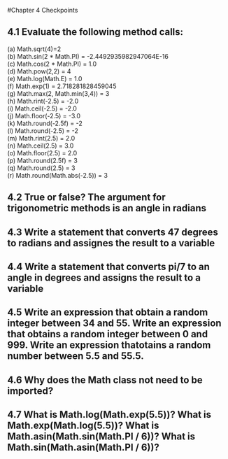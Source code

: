 #Chapter 4 Checkpoints

## 4.1 Evaluate the following method calls:  
(a) Math.sqrt(4)=2  
(b) Math.sin(2 * Math.PI) = -2.4492935982947064E-16    
(c) Math.cos(2 * Math.PI) = 1.0  
(d) Math.pow(2,2) = 4  
(e) Math.log(Math.E) = 1.0  
(f) Math.exp(1) = 2.718281828459045  
(g) Math.max(2, Math.min(3,4)) = 3  
(h) Math.rint(-2.5) = -2.0  
(i) Math.ceil(-2.5) = -2.0  
(j) Math.floor(-2.5) = -3.0  
(k) Math.round(-2.5f) = -2  
(l) Math.round(-2.5) = -2  
(m) Math.rint(2.5) = 2.0  
(n) Math.ceil(2.5) = 3.0  
(o) Math.floor(2.5) = 2.0  
(p) Math.round(2.5f) = 3  
(q) Math.round(2.5) = 3  
(r) Math.round(Math.abs(-2.5)) = 3  


## 4.2 True or false? The argument for trigonometric methods is an angle in radians

## 4.3 Write a statement that converts 47 degrees to radians and assignes the result to a variable

## 4.4 Write a statement that converts pi/7 to an angle in degrees and assigns the result to a variable

## 4.5 Write an expression that obtain a random integer between 34 and 55. Write an expression that obtains a random integer between 0 and 999. Write an expression thatotains a random number between 5.5 and 55.5.

## 4.6 Why does the Math class not need to be imported?

## 4.7 What is Math.log(Math.exp(5.5))? What is Math.exp(Math.log(5.5))? What is Math.asin(Math.sin(Math.PI / 6))? What is Math.sin(Math.asin(Math.PI / 6))?



















